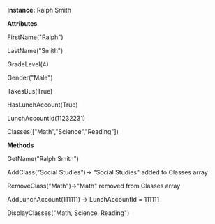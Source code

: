 **Instance:** Ralph Smith

**Attributes**

FirstName("Ralph")

LastName("Smith")

GradeLevel(4)

Gender("Male")

TakesBus(True)

HasLunchAccount(True)

LunchAccountId(11232231)

Classes(["Math","Science","Reading"])

**Methods**

GetName("Ralph Smith")

AddClass("Social Studies")-> "Social Studies" added to Classes array

RemoveClass("Math")->"Math" removed from Classes array

AddLunchAccount(111111) -> LunchAccountId = 111111

DisplayClasses("Math, Science, Reading")
